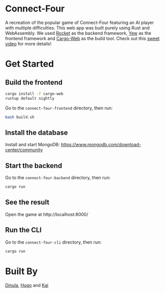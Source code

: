 # Connect-Four
A recreation of the popular game of Connect-Four featuring an AI player with multiple difficulties. This web app was built purely using Rust and WebAssembly. We used [Rocket](https://rocket.rs/) as the backend framework, [Yew](https://yew.rs/docs/) as the frontend framework and [Cargo-Web](https://github.com/koute/cargo-web) as the build tool. Check out this [sweet video](https://www.youtube.com/watch?v=4nV84WVmwwU) for more details!

# Get Started

## Build the frontend

```bash
cargo install -f cargo-web
rustup default nightly
```

Go to the `connect-four-frontend` directory, then run: 

```bash
bash build.sh
```

## Install the database

Install and start MongoDB: https://www.mongodb.com/download-center/community

## Start the backend

Go to the `connect-four-backend` directory, then run:

```bash
cargo run
```

## See the result

Open the game at http://localhost:8000/

## Run the CLI

Go to the `connect-four-cli` directory, then run:

```bash
cargo run
```

# Built By

[Dinula](https://github.com/dinulade101), [Hugo](https://github.com/jspenguin2017) and [Kai](https://github.com/Kai-Bailey)
